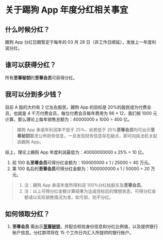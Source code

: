 # 关于踢狗 App 年度分红相关事宜

## 什么时候分红？

踢狗 App 分红日期暂定于每年的 03 月 28 日（非工作日顺延），发放上一年度利润分红。

## 谁可以获得分红？

所有**至尊秘钥**的**至尊会员**可获得分红。

## 我可以分到多少钱？

目前 A 股的大约有 2 亿左右股民，踢狗 App 的目标是 20%的股民成为付费会员，也就是 4 千万付费会员，每位付费会员每年费用为 98 \* 12，我们按 1000 元计算。那么理论上每年销售总额为：40000000 x 1000 = 400 亿。

> 踢狗 App 承诺年利润率不低于 25%，如若低于 25%**至尊会员**均可出示**至尊秘钥**要求公布财务信息，一旦发现财务信息存在疑点，即可向执法机关起诉踢狗 App。

综上，理论上踢狗 App 年度利润最低为：40000000000 x 25% = 10 亿。

1. 前 100 名**至尊会员**可得分红金额为：100000000 x 1 / 25000 = 40 万元。
2. 第 100 名后的**至尊会员**可得分红金额为：1000000000 x 1 / 50000 = 20 万元。

> 1. 注：踢狗 App 承诺年度所得利润 100%分红给股东及**至尊会员**。
> 1. 注：以上可得分红金额计算结果为达成目标后的理想状态，可得分红金额请以实际销售情况为准，如亏损，则不分红。

## 如何领取分红？

1. **至尊会员** 需出示[**至尊秘钥**](./%E4%BB%80%E4%B9%88%E6%98%AF%E6%98%9F%E8%80%80%E7%A7%98%E9%92%A5%E5%92%8C%E8%87%B3%E5%B0%8A%E7%A7%98%E9%92%A5%EF%BC%9F.md#至尊秘钥)，并配合校验身份信息和分红比例值，以及提供银行账户信息。分红款项将在 15 个工作日内汇入所提供的银行账户。
